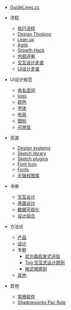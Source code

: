 
* [GuideLines.cc](README.md)

* 流程
  * [执行流程](content/flow/flow.md)
  * [Design Thinking](content/flow/designThinking.md)
  * [Lean ux](content/flow/leanUx.md)
  * [Agile](content/flow/Agile.md)
  * [Growth Hack](content/flow/growthHack.md)
  * [内部评审](content/flow/review.md)
  * [交互设计走查](content/flow/IDChecklist.md)
  * [UI设计走查](content/flow/UIChecklist.md)

* UI设计规范
  * [命名空间](content/guidelines/naming.md)
  * [logo](content/guidelines/logo.md)
  * [颜色](content/guidelines/color.md)
  * [字体](content/guidelines/font.md)
  * [布局](content/guidelines/layout.md)
  * [图标](content/guidelines/icon.md)
  * [可用性](content/guidelines/usability.md)

* 资源
  * [Design systems](content/resources/designSystems.md)
  * [Sketch library](content/resources/sketchLib.md)
  <!-- * <a class="fal fa-gem" href="#/content/resources/sketchLib"> Sketch library</a> -->
  * [Sketch plugins](content/resources/sketchPlugins.md)
  * [Font Icon](content/resources/icons.md)
  * [Fonts](content/resources/fonts.md)
  * [无版权图库](content/other/freestock.md)

* 书单
  * [交互设计](content/books/IDBook.md)
  * [界面设计](content/books/UIBook.md)
  * [数据可视化](content/books/DVBook.md)
  * [设计综合](content/books/UXDBook.md)

* 方法论
  * [产品](content/method/product.md)
  * [设计](content/method/design.md)
  * 专题
    * [尼尔森启发式评估](content/method/topic/nielsen.md)
    * [Tog 交互式设计原则](content/method/topic/tog.md)
    * [格式塔原则](content/method/topic/gestalt.md)
  * [其他](content/method/other.md)

* 其他
  * [常用软件](content/other/software.md)
  * [Shadowsocks Pac Rule](content/other/sspac.md)